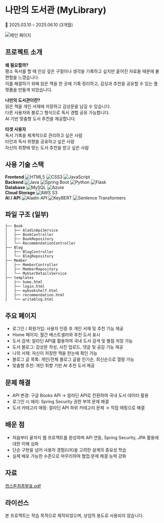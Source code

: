 # 나만의 도서관 (MyLibrary)

📆 2025.03.10 – 2025.06.10 (3개월)

<img src='src/main/resources/static/images/mylibrary_preview.gif' alt='메인 페이지'>

## 프로젝트 소개

**왜 필요할까?**  
평소 독서를 할 때 인상 깊은 구절이나 생각을 기록하고 싶지만 흩어진 자료들 때문에 불편함을 느꼈습니다.  
이를 해결하기 위해 읽은 책을 한 곳에 기록·정리하고, 감상과 추천을 공유할 수 있는 플랫폼을 만들게 되었습니다.

**나만의 도서관이란?**  
읽은 책을 개인 서재에 저장하고 감상문을 남길 수 있습니다.  
다른 사용자와 블로그 형식으로 독서 경험 공유 가능합니다.  
AI 기반 맞춤형 도서 추천을 제공합니다.

**타겟 사용자**  
독서 기록을 체계적으로 관리하고 싶은 사람  
타인과 독서 취향을 공유하고 싶은 사람  
자신의 취향에 맞는 도서 추천을 받고 싶은 사람

## 사용 기술 스택

**Frontend**
![HTML5](https://img.shields.io/badge/html5-%23E34F26.svg?style=flat&logo=html5&logoColor=white) ![CSS3](https://img.shields.io/badge/css3-%231572B6.svg?style=flat&logo=css3&logoColor=white) ![JavaScript](https://img.shields.io/badge/javascript-%23323330.svg?style=flat&logo=javascript&logoColor=%23F7DF1E)  
**Backend**
![Java](https://img.shields.io/badge/java-%23ED8B00.svg?style=flat&logo=java&logoColor=white) ![Spring Boot](https://img.shields.io/badge/springboot-%236DB33F.svg?style=flat&logo=springboot&logoColor=white) ![Python](https://img.shields.io/badge/python-%233776AB.svg?style=flat&logo=python&logoColor=white) ![Flask](https://img.shields.io/badge/flask-%23000.svg?style=flat&logo=flask&logoColor=white)  
**Database**
![MySQL](https://img.shields.io/badge/mysql-%234479A1.svg?style=flat&logo=mysql&logoColor=white) ![Azure](https://img.shields.io/badge/azure-%230072C6.svg?style=flat&logo=microsoftazure&logoColor=white)  
**Cloud Storage**
![AWS S3](https://img.shields.io/badge/AWS%20S3-%23FF9900.svg?style=flat&logo=amazonaws&logoColor=white)  
**AI / API**
![Aladin API](https://img.shields.io/badge/Aladin%20API-%230077B5.svg?style=flat&logo=bookstack&logoColor=white) ![KeyBERT](https://img.shields.io/badge/KeyBERT-%2300ADD8.svg?style=flat&logo=python&logoColor=white) ![Sentence Transformers](https://img.shields.io/badge/SentenceTransformers-%2343853D.svg?style=flat&logo=pytorch&logoColor=white)

## 파일 구조 (일부)

```
├── Book
│   ├── AladinApiService
│   ├── BookController
│   ├── BookRepository
│   └── RecommendationController
├── Blog
│   ├── BlogController
│   └── BlogRepository
├── Member
│   ├── MemberController
│   ├── MemberRepository
│   └── MyUserDetailsService
├── templates
│   ├── home.html
│   ├── login.html
│   ├── mybookshelf.html
│   ├── recommendation.html
│   └── writeblog.html
```

## 주요 페이지

- 로그인 / 회원가입: 사용자 인증 후 개인 서재 및 추천 기능 제공
- Home 페이지: 월간 베스트셀러와 추천 도서 표시
- 도서 검색: 알라딘 API를 활용하여 국내 도서 검색 및 별점 저장 가능
- 도서 블로그: 감상문 작성, 사진 업로드, 댓글 및 공감 기능 제공
- 나의 서재: 자신이 저장한 책을 한눈에 확인 가능
- 블로그 글 목록: 개인/전체 블로그 글을 인기순, 최신순으로 열람 가능
- 맞춤형 추천: 개인 취향 기반 AI 추천 도서 제공

## 문제 해결

- API 변경: 구글 Books API → 알라딘 API로 전환하여 국내 도서 데이터 활용
- 로그인 시 에러: Spring Security 권한 부여 문제 해결
- 도서 카테고리 매핑: 알라딘 API 하위 카테고리 문제 → 직접 매핑으로 해결

## 배운 점

- 처음부터 끝까지 웹 프로젝트를 완성하며 API 연동, Spring Security, JPA 활용에 대한 이해 심화
- 단순 구현을 넘어 사용자 경험(UX)을 고려한 설계의 중요성 학습
- 실제 배포 가능한 수준으로 마무리하여 협업·문제 해결 능력 강화

## 자료

[캡스톤최종발표.pdf](https://github.com/user-attachments/files/20756786/default.pdf)

## 라이선스

본 프로젝트는 학습 목적으로 제작되었으며, 상업적 용도로 사용되지 않습니다.
